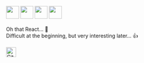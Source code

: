 <div id="header">
<img src="https://miro.medium.com/max/952/1*JhfgzVXA0lvAIGIfRICRfA.gif" height="35" width="35">
<img src="https://miro.medium.com/max/952/1*JhfgzVXA0lvAIGIfRICRfA.gif" height="35" width="35">
<img src="https://miro.medium.com/max/952/1*JhfgzVXA0lvAIGIfRICRfA.gif" height="35" width="35">
<img src="https://miro.medium.com/max/952/1*JhfgzVXA0lvAIGIfRICRfA.gif" height="35" width="35">
</div>
<br>
Oh that React... 🤪
<br>
Difficult at the beginning, but very interesting later... 👍
<br>
<br>
<img alt="GitHub commit activity" src="https://img.shields.io/github/commit-activity/y/tamga05/Dashboard_React?style=flat-square" height="27">
